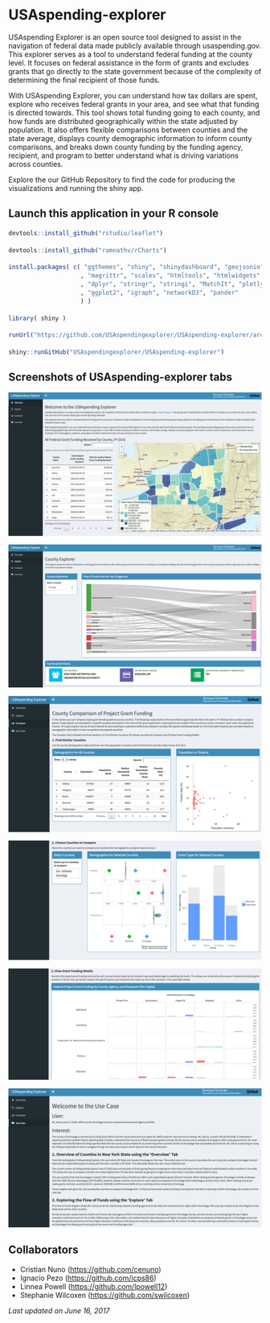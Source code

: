# USAspending-explorer

USAspending Explorer is an open source tool designed to assist in the navigation of federal data made publicly available through usaspending.gov. This explorer serves as a tool to understand federal funding at the county level. It focuses on federal assistance in the form of grants and excludes grants that go directly to the state government because of the complexity of determining the final recipient of those funds.

With USAspending Explorer, you can understand how tax dollars are spent, explore who receives federal grants in your area, and see what that funding is directed towards. This tool shows total funding going to each county, and how funds are distributed geographically within the state adjusted by population. It also offers flexible comparisons between counties and the state average, displays county demographic information to inform county comparisons, and breaks down county funding by the funding agency, recipient, and program to better understand what is driving variations across counties.

Explore the our GitHub Repository to find the code for producing the visualizations and running the shiny app.


## Launch this application in your R console

```R
devtools::install_github("rstudio/leaflet")

devtools::install_github("ramnathv/rCharts")

install.packages( c( "ggthemes", "shiny", "shinydashboard", "geojsonio"
                    , "magrittr", "scales", "htmltools", "htmlwidgets", "DT"
                    , "dplyr", "stringr", "stringi", "MatchIt", "plotly", "censusapi"
                    , "ggplot2", "igraph", "networkD3", "pander" 
                    ) )

library( shiny )

runUrl("https://github.com/USAspendingexplorer/USAspending-explorer/archive/master.tar.gz")

shiny::runGitHub("USAspendingexplorer/USAspending-explorer")
```


## Screenshots of USAspending-explorer tabs

![](https://github.com/USAspendingexplorer/USAspending-explorer/raw/master/Images/Screenshots/Screen%20Shot%202017-06-16%20at%202.57.19%20PM.png)

![](https://github.com/USAspendingexplorer/USAspending-explorer/raw/master/Images/Screenshots/Screen%20Shot%202017-06-16%20at%202.58.06%20PM.png)

![](https://github.com/USAspendingexplorer/USAspending-explorer/raw/master/Images/Screenshots/Screen%20Shot%202017-06-16%20at%202.58.38%20PM.png)

![](https://github.com/USAspendingexplorer/USAspending-explorer/raw/master/Images/Screenshots/Screen%20Shot%202017-06-16%20at%202.58.52%20PM.png)

![](https://github.com/USAspendingexplorer/USAspending-explorer/raw/master/Images/Screenshots/Screen%20Shot%202017-06-16%20at%202.59.10%20PM.png)

![](https://github.com/USAspendingexplorer/USAspending-explorer/raw/master/Images/Screenshots/Screen%20Shot%202017-06-16%20at%202.59.43%20PM.png)


## Collaborators

* Cristian Nuno (https://github.com/cenuno)
* Ignacio Pezo (https://github.com/icps86)
* Linnea Powell (https://github.com/lpowell12)
* Stephanie Wilcoxen (https://github.com/swilcoxen)


*Last updated on June 16, 2017*

